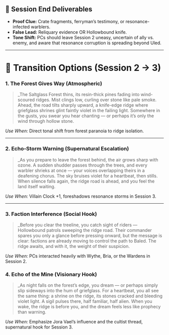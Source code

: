 
## 🧾 Session End Deliverables
- **Proof Clue:** Crate fragments, ferryman’s testimony, or resonance-infected warblers.  
- **False Lead:** Reliquary evidence OR Hollowbound knife.  
- **Tone Shift:** PCs should leave Session 2 uneasy, uncertain of ally vs. enemy, and aware that resonance corruption is spreading beyond Uled.  

---

# 🌉 Transition Options (Session 2 → 3)

### 1. The Forest Gives Way (Atmospheric)
> _The Saltglass Forest thins, its resin-thick pines fading into wind-scoured ridges. Mist clings low, curling over stone like pale smoke. Ahead, the road tilts sharply upward, a knife-edge ridge where griefglass shrines glint faintly violet in the failing light.  Somewhere in the gusts, you swear you hear chanting — or perhaps it’s only the wind through hollow stone.  

*Use When:* Direct tonal shift from forest paranoia to ridge isolation.  

---

### 2. Echo-Storm Warning (Supernatural Escalation)
> _As you prepare to leave the forest behind, the air grows sharp with ozone. A sudden shudder passes through the trees, and every warbler shrieks at once — your voices overlapping theirs in a deafening chorus. The sky bruises violet for a heartbeat, then stills.  
When silence falls again, the ridge road is ahead, and you feel the land itself waiting.  

*Use When:* Villain Clock +1, foreshadows resonance storms in Session 3.  

---

### 3. Faction Interference (Social Hook)
> _Before you clear the treeline, you catch sight of riders — Hollowbound patrols sweeping the ridge road. Their commander spares you only a glance before pressing onward, but the message is clear: factions are already moving to control the path to Baled.  The ridge awaits, and with it, the weight of their suspicion.  

*Use When:* PCs interacted heavily with Wythe, Bria, or the Wardens in Session 2.  


### 4. Echo of the Mine (Visionary Hook)
> _As night falls on the forest’s edge, you dream — or perhaps simply slip sideways into the hum of griefglass. For a heartbeat, you all see the same thing: a shrine on the ridge, its stones cracked and bleeding violet light. A sigil pulses there, half familiar, half alien.  When you wake, the ridge is before you, and the dream feels less like prophecy than warning.  


*Use When:* Emphasize Jora Vael’s influence and the cultist thread, supernatural hook for Session 3.  
